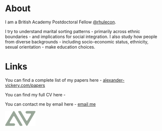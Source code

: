 # About
I am a British Academy Postdoctoral Fellow [@rhulecon](https://www.royalholloway.ac.uk/research-and-teaching/departments-and-schools/economics/).

I try to understand marital sorting patterns - primarily across ethnic boundaries - and implications for social integration. I also study how people from diverse backgrounds - including socio-economic status, ethnicity, sexual orientation - make education choices. 

# Links
You can find a complete list of my papers here -  [alexander-vickery.com/papers](https://www.alexander-vickery.com/papers)

You can find my full CV here -  

You can contact me by email here - [email me](mailto:alexvickery2018@gmail.com)

<img src="logo.png" width="100px">


